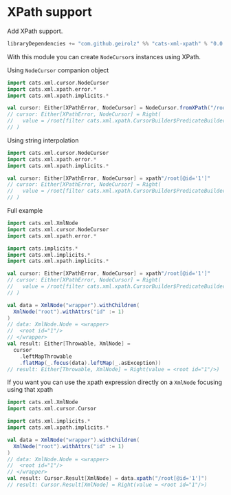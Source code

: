 # XPath support

Add XPath support.

```sbt
libraryDependencies += "com.github.geirolz" %% "cats-xml-xpath" % "0.0.18"
```

With this module you can create `NodeCursor`s instances using XPath.

Using `NodeCursor` companion object
```scala
import cats.xml.cursor.NodeCursor
import cats.xml.xpath.error.*
import cats.xml.xpath.implicits.*

val cursor: Either[XPathError, NodeCursor] = NodeCursor.fromXPath("/root[@id='1']")
// cursor: Either[XPathError, NodeCursor] = Right(
//   value = /root[filter cats.xml.xpath.CursorBuilder$PredicateBuilder$$$Lambda$11249/0x0000000802d53028@7b3fbbaf]
// )
```

Using string interpolation
```scala
import cats.xml.cursor.NodeCursor
import cats.xml.xpath.error.*
import cats.xml.xpath.implicits.*

val cursor: Either[XPathError, NodeCursor] = xpath"/root[@id='1']"
// cursor: Either[XPathError, NodeCursor] = Right(
//   value = /root[filter cats.xml.xpath.CursorBuilder$PredicateBuilder$$$Lambda$11249/0x0000000802d53028@72be9ffd]
// )
```


Full example

```scala
import cats.xml.XmlNode
import cats.xml.cursor.NodeCursor
import cats.xml.xpath.error.*

import cats.implicits.*
import cats.xml.implicits.*
import cats.xml.xpath.implicits.*

val cursor: Either[XPathError, NodeCursor] = xpath"/root[@id='1']"
// cursor: Either[XPathError, NodeCursor] = Right(
//   value = /root[filter cats.xml.xpath.CursorBuilder$PredicateBuilder$$$Lambda$11249/0x0000000802d53028@dac049]
// )

val data = XmlNode("wrapper").withChildren(
  XmlNode("root").withAttrs("id" := 1)
)
// data: XmlNode.Node = <wrapper>
//  <root id="1"/>
// </wrapper>
val result: Either[Throwable, XmlNode] =
  cursor
    .leftMapThrowable
    .flatMap(_.focus(data).leftMap(_.asException))
// result: Either[Throwable, XmlNode] = Right(value = <root id="1"/>)
```

If you want you can use the xpath expression directly on a `XmlNode` focusing using that xpath

```scala
import cats.xml.XmlNode
import cats.xml.cursor.Cursor

import cats.xml.implicits.*
import cats.xml.xpath.implicits.*

val data = XmlNode("wrapper").withChildren(
  XmlNode("root").withAttrs("id" := 1)
)
// data: XmlNode.Node = <wrapper>
//  <root id="1"/>
// </wrapper>
val result: Cursor.Result[XmlNode] = data.xpath("/root[@id='1']")
// result: Cursor.Result[XmlNode] = Right(value = <root id="1"/>)
```
